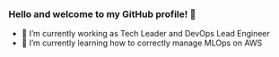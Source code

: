 ### Hello and welcome to my GitHub profile! 👋

- 🔭 I’m currently working as Tech Leader and DevOps Lead Engineer
- 🌱 I’m currently learning how to correctly manage MLOps on AWS
